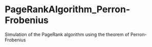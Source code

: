 # PageRankAlgorithm_Perron-Frobenius
Simulation of the PageRank algorithm using the theorem of Perron-Frobenius
